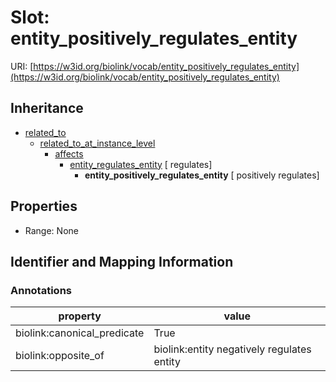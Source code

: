 # Slot: entity_positively_regulates_entity

URI: [https://w3id.org/biolink/vocab/entity_positively_regulates_entity](https://w3id.org/biolink/vocab/entity_positively_regulates_entity)




## Inheritance

* [related_to](related_to.md)
    * [related_to_at_instance_level](related_to_at_instance_level.md)
        * [affects](affects.md)
            * [entity_regulates_entity](entity_regulates_entity.md) [ regulates]
                * **entity_positively_regulates_entity** [ positively regulates]



## Properties

 * Range: None



## Identifier and Mapping Information





### Annotations

| property | value |
| --- | --- |
| biolink:canonical_predicate | True |
| biolink:opposite_of | biolink:entity negatively regulates entity |



